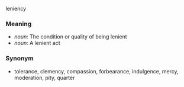 leniency
### Meaning
+ _noun_: The condition or quality of being lenient
+ _noun_: A lenient act

### Synonym

+ tolerance, clemency, compassion, forbearance, indulgence, mercy, moderation, pity, quarter


